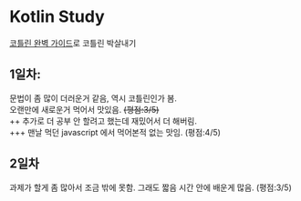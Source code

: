 # Kotlin Study

[코틀린 완벽 가이드](https://www.yes24.com/Product/Goods/107698728)로 코틀린 박살내기

## 1일차: 
문법이 좀 많이 더러운거 같음, 역시 코틀린인가 봄.  
오랜만에 새로운거 먹어서 맛있음. ~~(평점:3/5)~~   
++ 추가로 더 공부 안 할려고 했는데 재밌어서 더 해버림.  
+++ 맨날 먹던 javascript 에서 먹어본적 없는 맛임. (평점:4/5)

## 2일차 
과제가 할게 좀 많아서 조금 밖에 못함.
그래도 짧음 시간 안에 배운게 많음. (평점:3/5)
    
